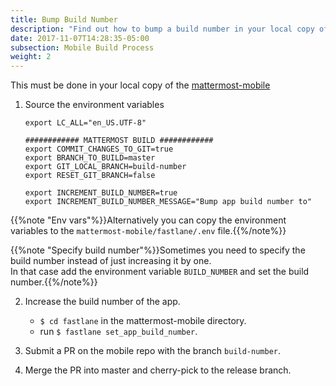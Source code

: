 ```yaml
---
title: Bump Build Number
description: "Find out how to bump a build number in your local copy of mattermost-mobile."
date: 2017-11-07T14:28:35-05:00
subsection: Mobile Build Process
weight: 2
---
```


This must be done in your local copy of the [mattermost-mobile](https://github.com/mattermost/mattermost-mobile)

1. Source the environment variables
    ```
    export LC_ALL="en_US.UTF-8"
    
    ############ MATTERMOST BUILD ############
    export COMMIT_CHANGES_TO_GIT=true
    export BRANCH_TO_BUILD=master
    export GIT_LOCAL_BRANCH=build-number
    export RESET_GIT_BRANCH=false
    
    export INCREMENT_BUILD_NUMBER=true
    export INCREMENT_BUILD_NUMBER_MESSAGE="Bump app build number to"
    ```

{{%note "Env vars"%}}Alternatively you can copy the environment variables to the `mattermost-mobile/fastlane/.env` file.{{%/note%}}

{{%note "Specify build number"%}}Sometimes you need to specify the build number instead of just increasing it by one.<br />In that case add the environment variable `BUILD_NUMBER` and set the build number.{{%/note%}}

2. Increase the build number of the app.
    - ``$ cd fastlane`` in the mattermost-mobile directory.
    - run ``$ fastlane set_app_build_number``.

3. Submit a PR on the mobile repo with the branch `build-number`.
  
4. Merge the PR into master and cherry-pick to the release branch.
